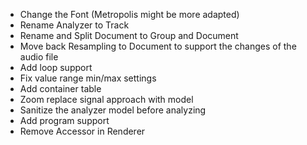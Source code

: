 - Change the Font (Metropolis might be more adapted)
- Rename Analyzer to Track
- Rename and Split Document to Group and Document
- Move back Resampling to Document to support the changes of the audio file
- Add loop support
- Fix value range min/max settings
- Add container table
- Zoom replace signal approach with model
- Sanitize the analyzer model before analyzing
- Add program support
- Remove Accessor in Renderer
